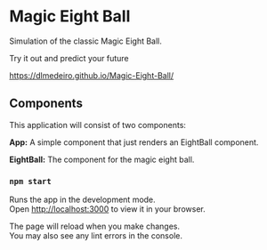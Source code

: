 # Magic Eight Ball

Simulation of the classic Magic Eight Ball.

Try it out and predict your future

https://dlmedeiro.github.io/Magic-Eight-Ball/

## Components

This application will consist of two components:

__App:__ A simple component that just renders an EightBall component.

__EightBall:__ The component for the magic eight ball.

### `npm start`

Runs the app in the development mode.\
Open [http://localhost:3000](http://localhost:3000) to view it in your browser.

The page will reload when you make changes.\
You may also see any lint errors in the console.

